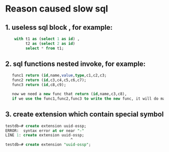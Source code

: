 # Reason caused slow sql

## 1. useless sql block , for example:
```sql
    with t1 as (select 1 as id) , 
         t2 as (select 2 as id)
         select * from t1;
```

## 2. sql functions nested invoke, for example:
```sql
   func1 return (id,name,value,type,c1,c2,c3; 
   func2 return (id,c3,c4,c5,c6,c7);
   func3 return (id,c8,c9);

   now we need a new func that return (id,name,c3,c8),
   if we use the func1,func2,func3 to write the new func, it will do many useless search

```

## 3. create extension which contain special symbol

```sql
testdb=# create extension uuid-ossp;
ERROR:  syntax error at or near "-"
LINE 1: create extension uuid-ossp;
                             ^
testdb=# create extension "uuid-ossp";
```
